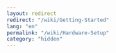 ```yaml
---
layout: redirect
redirect: "/wiki/Getting-Started"
lang: "en"
permalink: "/wiki/Hardware-Setup"
category: "hidden"
---
```

